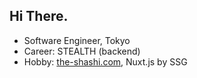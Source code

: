 ## Hi There.

 - Software Engineer, Tokyo
 - Career: STEALTH (backend)
 - Hobby: <a href="https://the-shashi.com">the-shashi.com</a>, Nuxt.js by SSG
